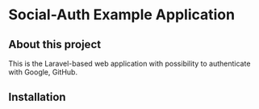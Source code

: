 # Social-Auth Example Application

## About this project

This is the Laravel-based web application with possibility to authenticate with Google, GitHub.

## Installation


